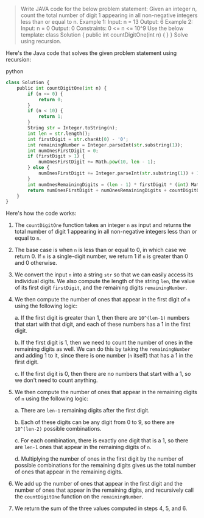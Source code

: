 > Write JAVA code for the below problem statement: Given an integer n, count the total number of digit 1 appearing in all non-negative integers less than or equal to n. Example 1: Input: n = 13 Output: 6 Example 2: Input: n = 0 Output: 0 Constraints: 0 <= n <= 10^9 Use the below template: class Solution { public int countDigitOne(int n) { } } Solve using recursion.

Here's the Java code that solves the given problem statement using recursion:

python

```python
class Solution {
    public int countDigitOne(int n) {
        if (n <= 0) {
            return 0;
        }
        if (n < 10) {
            return 1;
        }
        String str = Integer.toString(n);
        int len = str.length();
        int firstDigit = str.charAt(0) - '0';
        int remainingNumber = Integer.parseInt(str.substring(1));
        int numOnesFirstDigit = 0;
        if (firstDigit > 1) {
            numOnesFirstDigit += Math.pow(10, len - 1);
        } else {
            numOnesFirstDigit += Integer.parseInt(str.substring(1)) + 1;
        }
        int numOnesRemainingDigits = (len - 1) * firstDigit * (int) Math.pow(10, len - 2);
        return numOnesFirstDigit + numOnesRemainingDigits + countDigitOne(remainingNumber);
    }
}
```

Here's how the code works:

1.  The `countDigitOne` function takes an integer `n` as input and returns the total number of digit 1 appearing in all non-negative integers less than or equal to `n`.
    
2.  The base case is when `n` is less than or equal to 0, in which case we return 0. If `n` is a single-digit number, we return 1 if `n` is greater than 0 and 0 otherwise.
    
3.  We convert the input `n` into a string `str` so that we can easily access its individual digits. We also compute the length of the string `len`, the value of its first digit `firstDigit`, and the remaining digits `remainingNumber`.
    
4.  We then compute the number of ones that appear in the first digit of `n` using the following logic:
    
    a. If the first digit is greater than 1, then there are `10^(len-1)` numbers that start with that digit, and each of these numbers has a 1 in the first digit.
    
    b. If the first digit is 1, then we need to count the number of ones in the remaining digits as well. We can do this by taking the `remainingNumber` and adding 1 to it, since there is one number (`n` itself) that has a 1 in the first digit.
    
    c. If the first digit is 0, then there are no numbers that start with a 1, so we don't need to count anything.
    
5.  We then compute the number of ones that appear in the remaining digits of `n` using the following logic:
    
    a. There are `len-1` remaining digits after the first digit.
    
    b. Each of these digits can be any digit from 0 to 9, so there are `10^(len-2)` possible combinations.
    
    c. For each combination, there is exactly one digit that is a 1, so there are `len-1` ones that appear in the remaining digits of `n`.
    
    d. Multiplying the number of ones in the first digit by the number of possible combinations for the remaining digits gives us the total number of ones that appear in the remaining digits.
    
6.  We add up the number of ones that appear in the first digit and the number of ones that appear in the remaining digits, and recursively call the `countDigitOne` function on the `remainingNumber`.
    
7.  We return the sum of the three values computed in steps 4, 5, and 6.